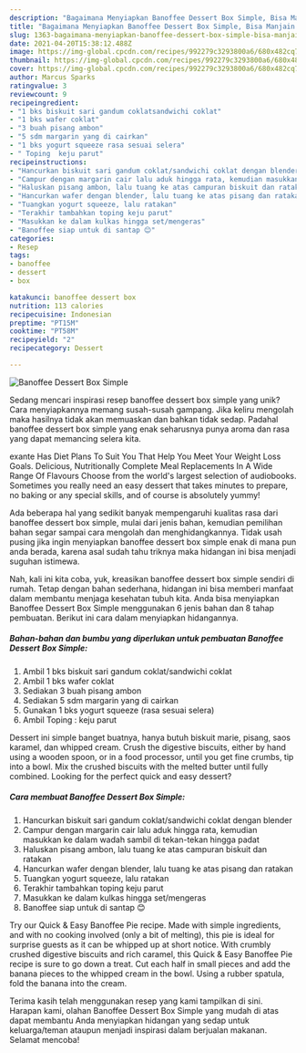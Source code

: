 ```yaml
---
description: "Bagaimana Menyiapkan Banoffee Dessert Box Simple, Bisa Manjain Lidah"
title: "Bagaimana Menyiapkan Banoffee Dessert Box Simple, Bisa Manjain Lidah"
slug: 1363-bagaimana-menyiapkan-banoffee-dessert-box-simple-bisa-manjain-lidah
date: 2021-04-20T15:38:12.488Z
image: https://img-global.cpcdn.com/recipes/992279c3293800a6/680x482cq70/banoffee-dessert-box-simple-foto-resep-utama.jpg
thumbnail: https://img-global.cpcdn.com/recipes/992279c3293800a6/680x482cq70/banoffee-dessert-box-simple-foto-resep-utama.jpg
cover: https://img-global.cpcdn.com/recipes/992279c3293800a6/680x482cq70/banoffee-dessert-box-simple-foto-resep-utama.jpg
author: Marcus Sparks
ratingvalue: 3
reviewcount: 9
recipeingredient:
- "1 bks biskuit sari gandum coklatsandwichi coklat"
- "1 bks wafer coklat"
- "3 buah pisang ambon"
- "5 sdm margarin yang di cairkan"
- "1 bks yogurt squeeze rasa sesuai selera"
- " Toping  keju parut"
recipeinstructions:
- "Hancurkan biskuit sari gandum coklat/sandwichi coklat dengan blender"
- "Campur dengan margarin cair lalu aduk hingga rata, kemudian masukkan ke dalam wadah sambil di tekan-tekan hingga padat"
- "Haluskan pisang ambon, lalu tuang ke atas campuran biskuit dan ratakan"
- "Hancurkan wafer dengan blender, lalu tuang ke atas pisang dan ratakan"
- "Tuangkan yogurt squeeze, lalu ratakan"
- "Terakhir tambahkan toping keju parut"
- "Masukkan ke dalam kulkas hingga set/mengeras"
- "Banoffee siap untuk di santap 😊"
categories:
- Resep
tags:
- banoffee
- dessert
- box

katakunci: banoffee dessert box 
nutrition: 113 calories
recipecuisine: Indonesian
preptime: "PT15M"
cooktime: "PT58M"
recipeyield: "2"
recipecategory: Dessert

---
```



![Banoffee Dessert Box Simple](https://img-global.cpcdn.com/recipes/992279c3293800a6/680x482cq70/banoffee-dessert-box-simple-foto-resep-utama.jpg)

Sedang mencari inspirasi resep banoffee dessert box simple yang unik? Cara menyiapkannya memang susah-susah gampang. Jika keliru mengolah maka hasilnya tidak akan memuaskan dan bahkan tidak sedap. Padahal banoffee dessert box simple yang enak seharusnya punya aroma dan rasa yang dapat memancing selera kita.

exante Has Diet Plans To Suit You That Help You Meet Your Weight Loss Goals. Delicious, Nutritionally Complete Meal Replacements In A Wide Range Of Flavours Choose from the world&#39;s largest selection of audiobooks. Sometimes you really need an easy dessert that takes minutes to prepare, no baking or any special skills, and of course is absolutely yummy!

Ada beberapa hal yang sedikit banyak mempengaruhi kualitas rasa dari banoffee dessert box simple, mulai dari jenis bahan, kemudian pemilihan bahan segar sampai cara mengolah dan menghidangkannya. Tidak usah pusing jika ingin menyiapkan banoffee dessert box simple enak di mana pun anda berada, karena asal sudah tahu triknya maka hidangan ini bisa menjadi suguhan istimewa.


Nah, kali ini kita coba, yuk, kreasikan banoffee dessert box simple sendiri di rumah. Tetap dengan bahan sederhana, hidangan ini bisa memberi manfaat dalam membantu menjaga kesehatan tubuh kita. Anda bisa menyiapkan Banoffee Dessert Box Simple menggunakan 6 jenis bahan dan 8 tahap pembuatan. Berikut ini cara dalam menyiapkan hidangannya.

<!--inarticleads1-->

##### Bahan-bahan dan bumbu yang diperlukan untuk pembuatan Banoffee Dessert Box Simple:

1. Ambil 1 bks biskuit sari gandum coklat/sandwichi coklat
1. Ambil 1 bks wafer coklat
1. Sediakan 3 buah pisang ambon
1. Sediakan 5 sdm margarin yang di cairkan
1. Gunakan 1 bks yogurt squeeze (rasa sesuai selera)
1. Ambil  Toping : keju parut


Dessert ini simple banget buatnya, hanya butuh biskuit marie, pisang, saos karamel, dan whipped cream. Crush the digestive biscuits, either by hand using a wooden spoon, or in a food processor, until you get fine crumbs, tip into a bowl. Mix the crushed biscuits with the melted butter until fully combined. Looking for the perfect quick and easy dessert? 

<!--inarticleads2-->

##### Cara membuat Banoffee Dessert Box Simple:

1. Hancurkan biskuit sari gandum coklat/sandwichi coklat dengan blender
1. Campur dengan margarin cair lalu aduk hingga rata, kemudian masukkan ke dalam wadah sambil di tekan-tekan hingga padat
1. Haluskan pisang ambon, lalu tuang ke atas campuran biskuit dan ratakan
1. Hancurkan wafer dengan blender, lalu tuang ke atas pisang dan ratakan
1. Tuangkan yogurt squeeze, lalu ratakan
1. Terakhir tambahkan toping keju parut
1. Masukkan ke dalam kulkas hingga set/mengeras
1. Banoffee siap untuk di santap 😊


Try our Quick &amp; Easy Banoffee Pie recipe. Made with simple ingredients, and with no cooking involved (only a bit of melting), this pie is ideal for surprise guests as it can be whipped up at short notice. With crumbly crushed digestive biscuits and rich caramel, this Quick &amp; Easy Banoffee Pie recipe is sure to go down a treat. Cut each half in small pieces and add the banana pieces to the whipped cream in the bowl. Using a rubber spatula, fold the banana into the cream. 

Terima kasih telah menggunakan resep yang kami tampilkan di sini. Harapan kami, olahan Banoffee Dessert Box Simple yang mudah di atas dapat membantu Anda menyiapkan hidangan yang sedap untuk keluarga/teman ataupun menjadi inspirasi dalam berjualan makanan. Selamat mencoba!
